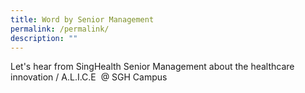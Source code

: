 ```yaml
---
title: Word by Senior Management
permalink: /permalink/
description: ""
---
```

Let's hear from SingHealth Senior Management about the healthcare innovation / A.L.I.C.E  @ SGH Campus